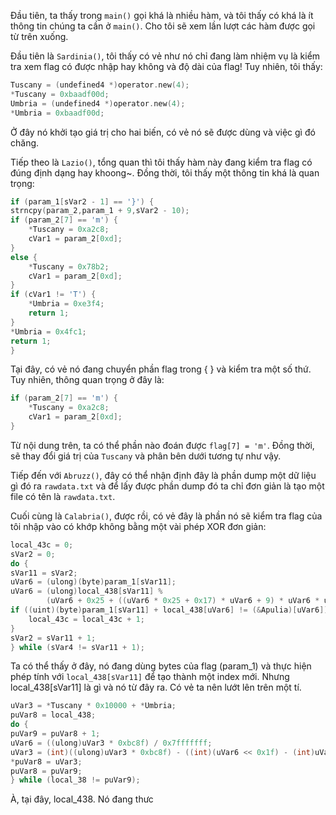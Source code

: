 Đầu tiên, ta thấy trong ```main()``` gọi khá là nhiều hàm, và tôi thấy có khá là ít thông tin chúng ta cần ở ```main()```. Cho tôi sẽ xem lần lượt các hàm được gọi từ trên xuống.

Đầu tiên là ```Sardinia()```, tôi thấy có vẻ như nó chỉ đang làm nhiệm vụ là kiểm tra xem flag có được nhập hay không và độ dài của flag! Tuy nhiên, tôi thấy:
```C
Tuscany = (undefined4 *)operator.new(4);
*Tuscany = 0xbaadf00d;
Umbria = (undefined4 *)operator.new(4);
*Umbria = 0xbaadf00d;
```

Ở đây nó khởi tạo giá trị cho hai biến, có vẻ nó sẽ được dùng và việc gì đó chăng.

Tiếp theo là ```Lazio()```, tổng quan thì tôi thấy hàm này đang kiểm tra flag có đúng định dạng hay khoong~. Đồng thời, tôi thấy một thông tin khá là quan trọng:
```C
if (param_1[sVar2 - 1] == '}') {
strncpy(param_2,param_1 + 9,sVar2 - 10);
if (param_2[7] == 'm') {
    *Tuscany = 0xa2c8;
    cVar1 = param_2[0xd];
}
else {
    *Tuscany = 0x78b2;
    cVar1 = param_2[0xd];
}
if (cVar1 != 'T') {
    *Umbria = 0xe3f4;
    return 1;
}
*Umbria = 0x4fc1;
return 1;
}
```

Tại đây, có vẻ nó đang chuyển phần flag trong { } và kiểm tra một số thứ. Tuy nhiên, thông quan trọng ở đây là:
```C
if (param_2[7] == 'm') {
    *Tuscany = 0xa2c8;
    cVar1 = param_2[0xd];
}
```
Từ nội dung trên, ta có thể phần nào đoán được ```flag[7] = 'm'```. Đồng thời, sẽ thay đổi giá trị của ```Tuscany``` và phân bên dưới tương tự như vậy.

Tiếp đến với ```Abruzz()```, đây có thể nhận định đây là phần dump một dữ liệu gì đó ra ```rawdata.txt``` và để lấy được phần dump đó ta chỉ đơn giản là tạo một file có tên là ```rawdata.txt```.


Cuối cùng là ```Calabria()```, được rồi, có vẻ đây là phần nó sẽ kiểm tra flag của tôi nhập vào có khớp không bằng một vài phép XOR đơn giản:
```C
local_43c = 0;
sVar2 = 0;
do {
sVar11 = sVar2;
uVar6 = (ulong)(byte)param_1[sVar11];
uVar6 = (ulong)local_438[sVar11] %
        (uVar6 + 0x25 + ((uVar6 * 0x25 + 0x17) * uVar6 + 9) * uVar6 * uVar6) & 0xff;
if ((uint)(byte)param_1[sVar11] + local_438[uVar6] != (&Apulia)[uVar6]) {
    local_43c = local_43c + 1;
}
sVar2 = sVar11 + 1;
} while (sVar4 != sVar11 + 1);
```

Ta có thể thấy ở đây, nó đang dùng bytes của flag (param_1) và thực hiện phép tính với ```local_438[sVar11]``` để tạo thành một index mới. Nhưng local_438[sVar11] là gì và nó từ đây ra. Có vẻ ta nên lướt lên trên một tí.

```C
uVar3 = *Tuscany * 0x10000 + *Umbria;
puVar8 = local_438;
do {
puVar9 = puVar8 + 1;
uVar6 = ((ulong)uVar3 * 0xbc8f) / 0x7fffffff;
uVar3 = (int)((ulong)uVar3 * 0xbc8f) - ((int)(uVar6 << 0x1f) - (int)uVar6);
*puVar8 = uVar3;
puVar8 = puVar9;
} while (local_38 != puVar9);
```

À, tại đây, local_438. Nó đang thưc 
